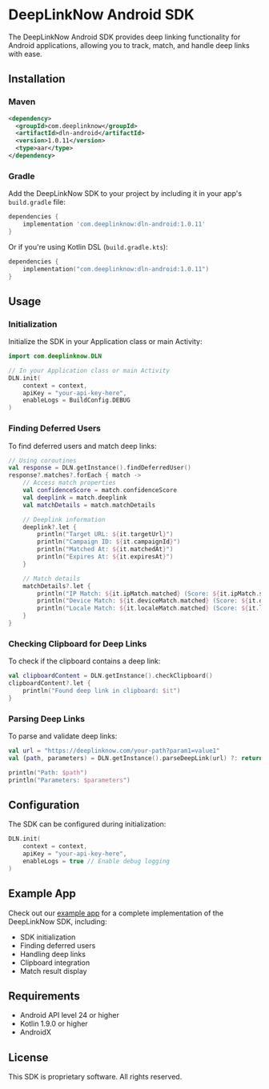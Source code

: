 # DeepLinkNow Android SDK

The DeepLinkNow Android SDK provides deep linking functionality for Android applications, allowing you to track, match, and handle deep links with ease.

## Installation

### Maven

```xml
<dependency>
  <groupId>com.deeplinknow</groupId>
  <artifactId>dln-android</artifactId>
  <version>1.0.11</version>
  <type>aar</type>
</dependency>
```

### Gradle

Add the DeepLinkNow SDK to your project by including it in your app's `build.gradle` file:

```gradle
dependencies {
    implementation 'com.deeplinknow:dln-android:1.0.11'
}
```

Or if you're using Kotlin DSL (`build.gradle.kts`):

```kotlin
dependencies {
    implementation("com.deeplinknow:dln-android:1.0.11")
}
```

## Usage

### Initialization

Initialize the SDK in your Application class or main Activity:

```kotlin
import com.deeplinknow.DLN

// In your Application class or main Activity
DLN.init(
    context = context,
    apiKey = "your-api-key-here",
    enableLogs = BuildConfig.DEBUG
)
```

### Finding Deferred Users

To find deferred users and match deep links:

```kotlin
// Using coroutines
val response = DLN.getInstance().findDeferredUser()
response?.matches?.forEach { match ->
    // Access match properties
    val confidenceScore = match.confidenceScore
    val deeplink = match.deeplink
    val matchDetails = match.matchDetails

    // Deeplink information
    deeplink?.let {
        println("Target URL: ${it.targetUrl}")
        println("Campaign ID: ${it.campaignId}")
        println("Matched At: ${it.matchedAt}")
        println("Expires At: ${it.expiresAt}")
    }

    // Match details
    matchDetails?.let {
        println("IP Match: ${it.ipMatch.matched} (Score: ${it.ipMatch.score})")
        println("Device Match: ${it.deviceMatch.matched} (Score: ${it.deviceMatch.score})")
        println("Locale Match: ${it.localeMatch.matched} (Score: ${it.localeMatch.score})")
    }
}
```

### Checking Clipboard for Deep Links

To check if the clipboard contains a deep link:

```kotlin
val clipboardContent = DLN.getInstance().checkClipboard()
clipboardContent?.let {
    println("Found deep link in clipboard: $it")
}
```

### Parsing Deep Links

To parse and validate deep links:

```kotlin
val url = "https://deeplinknow.com/your-path?param1=value1"
val (path, parameters) = DLN.getInstance().parseDeepLink(url) ?: return

println("Path: $path")
println("Parameters: $parameters")
```

## Configuration

The SDK can be configured during initialization:

```kotlin
DLN.init(
    context = context,
    apiKey = "your-api-key-here",
    enableLogs = true // Enable debug logging
)
```

## Example App

Check out our [example app](example/) for a complete implementation of the DeepLinkNow SDK, including:

- SDK initialization
- Finding deferred users
- Handling deep links
- Clipboard integration
- Match result display

## Requirements

- Android API level 24 or higher
- Kotlin 1.9.0 or higher
- AndroidX

## License

This SDK is proprietary software. All rights reserved.
